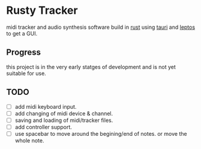 # Rusty Tracker

midi tracker and audio synthesis software build in [rust](https://www.rust-lang.org/) using [tauri](https://tauri.app/) and [leptos](https://book.leptos.dev/01_introduction.html) to get a GUI.

## Progress

this project is in the very early statges of development and is not yet suitable for use.

## TODO 

- [ ] add midi keyboard input.
- [ ] add changing of midi device & channel.
- [ ] saving and loading of midi/tracker files.
- [ ] add controller support.
- [ ] use spacebar to move around the begining/end of notes. or move the whole note.
